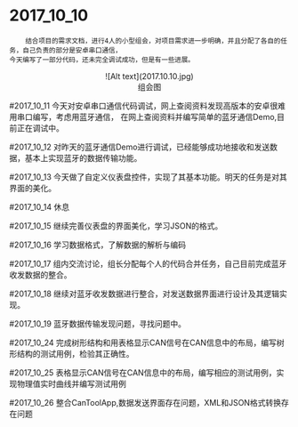 # 2017_10_10
		结合项目的需求文档，进行4人的小型组会，对项目需求进一步明确，并且分配了各自的任务，自己负责的部分是安卓串口通信，
	今天编写了一部分代码，还未完全调试成功，但是有一些进展。

<center> ![Alt text](2017.10.10.jpg)</center>

<center>组会图</center>

#2017_10_11
		今天对安卓串口通信代码调试，网上查阅资料发现高版本的安卓很难用串口编写，考虑用蓝牙通信，
	在网上查阅资料并编写简单的蓝牙通信Demo,目前正在调试中。

#2017_10_12
		对昨天的蓝牙通信Demo进行调试，已经能够成功地接收和发送数据，基本上实现蓝牙的数据传输功能。

#2017_10_13
		今天做了自定义仪表盘控件，实现了其基本功能。明天的任务是对其界面的美化。

#2017_10_14
		休息

#2017_10_15
		继续完善仪表盘的界面美化，学习JSON的格式。

#2017_10_16
		学习数据格式，了解数据的解析与编码

#2017_10_17
		组内交流讨论，组长分配每个人的代码合并任务，自己目前完成蓝牙收发数据的整合。

#2017_10_18
		继续对蓝牙收发数据进行整合，对发送数据界面进行设计及其逻辑实现。

#2017_10_19
		蓝牙数据传输发现问题，寻找问题中。

#2017_10_24
		完成树形结构和用表格显示CAN信号在CAN信息中的布局，编写树形结构的测试用例，检验其正确性。

#2017_10_25
		表格显示CAN信号在CAN信息中的布局，编写相应的测试用例，实现物理值实时曲线并编写测试用例

#2017_10_26
		整合CanToolApp,数据发送界面存在问题，XML和JSON格式转换存在问题